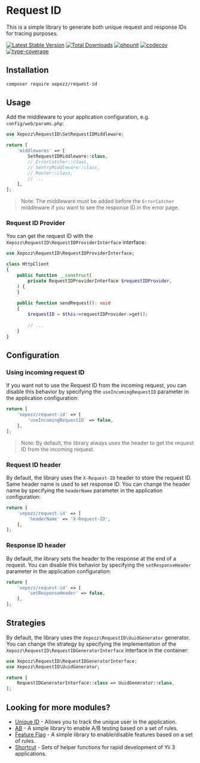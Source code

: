 # Request ID

This is a simple library to generate both unique request and response IDs for tracing purposes.

[![Latest Stable Version](https://poser.pugx.org/xepozz/request-id/v/stable.svg)](https://packagist.org/packages/xepozz/request-id)
[![Total Downloads](https://poser.pugx.org/xepozz/request-id/downloads.svg)](https://packagist.org/packages/xepozz/request-id)
[![phpunit](https://github.com/xepozz/request-id/workflows/PHPUnit/badge.svg)](https://github.com/xepozz/request-id/actions)
[![codecov](https://codecov.io/gh/xepozz/request-id/branch/master/graph/badge.svg?token=UREXAOUHTJ)](https://codecov.io/gh/xepozz/request-id)
[![type-coverage](https://shepherd.dev/github/xepozz/request-id/coverage.svg)](https://shepherd.dev/github/xepozz/request-id)

## Installation

```bash
composer require xepozz/request-id
```

## Usage

Add the middleware to your application configuration, e.g. `config/web/params.php`:

```php
use Xepozz\RequestID\SetRequestIDMiddleware;

return [
    'middlewares' => [
        SetRequestIDMiddleware::class,
        // ErrorCatcher::class,
        // SentryMiddleware::class,
        // Router::class,
        // ...
    ],
];
```

> Note: The middleware must be added before the `ErrorCatcher` middleware if you want to see the response ID in the error page. 


### Request ID Provider

You can get the request ID with the `Xepozz\RequestID\RequestIDProviderInterface` interface:

```php
use Xepozz\RequestID\RequestIDProviderInterface;

class HttpClient
{
    public function __construct(
        private RequestIDProviderInterface $requestIDProvider,
    ) {
    }
    
    public function sendRequest(): void
    {
        $requestID = $this->requestIDProvider->get();
        
        // ...
    }
}
```

## Configuration

### Using incoming request ID

If you want not to use the Request ID from the incoming request, you can disable this behavior by specifying the `useIncomingRequestID` parameter in the application configuration:

```php
return [
    'xepozz/request-id' => [
        'useIncomingRequestID' => false,
    ],
];
```

> Note: By default, the library always uses the header to get the request ID from the incoming request.

### Request ID header

By default, the library uses the `X-Request-ID` header to store the request ID. Same header name is used to set response ID.
You can change the header name by specifying the `headerName` parameter in the application configuration:

```php
return [
    'xepozz/request-id' => [
        'headerName' => 'X-Request-ID',
    ],
];
```

### Response ID header

By default, the library sets the header to the response at the end of a request.
You can disable this behavior by specifying the `setResponseHeader` parameter in the application configuration:

```php
return [
    'xepozz/request-id' => [
        'setResponseHeader' => false,
    ],
];
```

## Strategies

By default, the library uses the `Xepozz\RequestID\UuidGenerator` generator.
You can change the strategy by specifying the implementation of the `Xepozz\RequestID\RequestIDGeneratorInterface`
interface in the container:

```php
use Xepozz\RequestID\RequestIDGeneratorInterface;
use Xepozz\RequestID\UuidGenerator;

return [
    RequestIDGeneratorInterface::class => UuidGenerator::class,
];
```


## Looking for more modules?

- [Unique ID](https://github.com/xepozz/unique-id) - Allows you to track the unique user in the application.
- [AB](https://github.com/xepozz/ab) - A simple library to enable A/B testing based on a set of rules.
- [Feature Flag](https://github.com/xepozz/feature-flag) - A simple library to enable/disable features based on a set of rules.
- [Shortcut](https://github.com/xepozz/shortcut) - Sets of helper functions for rapid development of Yii 3 applications.

 
